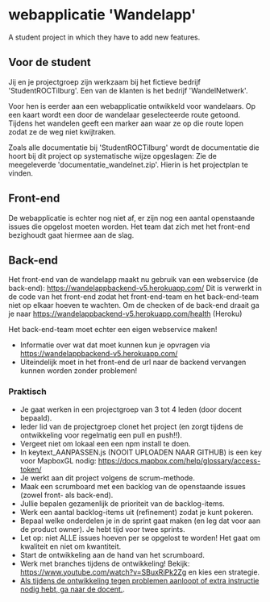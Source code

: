 # webapplicatie 'Wandelapp'
A student project in which they have to add new features.

## Voor de student
Jij en je projectgroep zijn werkzaam bij het fictieve bedrijf 'StudentROCTilburg'. Een van de klanten is het bedrijf 'WandelNetwerk'.

Voor hen is eerder aan een webapplicatie ontwikkeld voor wandelaars.
Op een kaart wordt een door de wandelaar geselecteerde route getoond. 
Tijdens het wandelen geeft een marker aan waar ze op die route lopen zodat ze de weg niet kwijtraken.

Zoals alle documentatie bij 'StudentROCTilburg' wordt de documentatie die hoort bij dit project op systematische wijze opgeslagen:
Zie de meegeleverde 'documentatie_wandelnet.zip'. Hierin is het projectplan te vinden.

## Front-end
De webapplicatie is echter nog niet af, er zijn nog een aantal openstaande issues die opgelost moeten worden. 
Het team dat zich met het front-end bezighoudt gaat hiermee aan de slag.

## Back-end
Het front-end van de wandelapp maakt nu gebruik van een webservice (de back-end): https://wandelappbackend-v5.herokuapp.com/
Dit is verwerkt in de code van het front-end zodat het front-end-team en het back-end-team niet op elkaar hoeven te wachten.
Om de checken of de back-end draait ga je naar https://wandelappbackend-v5.herokuapp.com/health (Heroku)

Het back-end-team moet echter een eigen webservice maken!
* Informatie over wat dat moet kunnen kun je opvragen via https://wandelappbackend-v5.herokuapp.com/
* Uiteindelijk moet in het front-end de url naar de backend vervangen kunnen worden zonder problemen!


### Praktisch
* Je gaat werken in een projectgroep van 3 tot 4 leden (door docent bepaald).
* Ieder lid van de projectgroep clonet het project (en zorgt tijdens de ontwikkeling voor regelmatig een pull en push!!).
* Vergeet niet om lokaal een een npm install te doen.
* In keytext_AANPASSEN.js (NOOIT UPLOADEN NAAR GITHUB) is een key voor MapboxGL nodig: https://docs.mapbox.com/help/glossary/access-token/
* Je werkt aan dit project volgens de scrum-methode.
* Maak een scrumboard met een backlog van de openstaande issues (zowel front- als back-end).
* Jullie bepalen gezamenlijk de prioriteit van de backlog-items.
* Werk een aantal backlog-items uit (refinement) zodat je kunt pokeren.
* Bepaal welke onderdelen je in de sprint gaat maken (en leg dat voor aan de product owner). Je hebt tijd voor twee sprints.
* Let op: niet ALLE issues hoeven per se opgelost te worden! Het gaat om kwaliteit en niet om kwantiteit.
* Start de ontwikkeling aan de hand van het scrumboard.
* Werk met branches tijdens de ontwikkeling! Bekijk: https://www.youtube.com/watch?v=SBuxRiPk2Zg en kies een strategie.
* <u>Als tijdens de ontwikkeling tegen problemen aanloopt of extra instructie nodig hebt, ga naar de docent.</u>.

